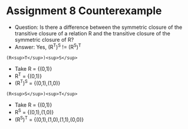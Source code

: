 # Assignment 8 Counterexample

- Question: Is there a difference between the symmetric closure of the transitive closure of a relation R and the transitive closure of the symmetric closure of R?
- Answer: Yes, (R<sup>T</sup>)<sup>S</sup> != (R<sup>S</sup>)<sup>T</sup> 

` (R<sup>T</sup>)<sup>S</sup> `

- Take R = {(0,1)}
- R<sup>T</sup> = {(0,1)}
- (R<sup>T</sup>)<sup>S</sup> =  {(0,1),(1,0)}

` (R<sup>S</sup>)<sup>T</sup> `

- Take R = {(0,1)}
- R<sup>S</sup> = {(0,1),(1,0)}
- (R<sup>S</sup>)<sup>T</sup> =  {(0,1),(1,0),(1,1),(0,0)}
